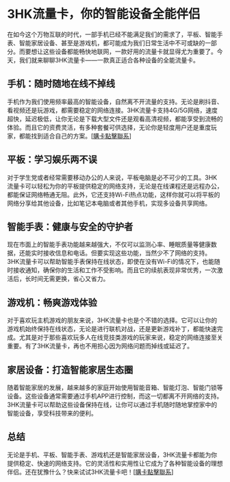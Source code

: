 # 3HK流量卡，你的智能设备全能伴侣

在如今这个万物互联的时代，一部手机已经不能满足我们的需求了，平板、智能手表、智能家居设备、甚至是游戏机，都可能成为我们日常生活中不可或缺的一部分。而要想让这些设备都能畅快地联网，一款好用的流量卡就显得尤为重要了。今天，我们就来聊聊3HK流量卡——一款真正适合各种设备的全能流量卡。

## 手机：随时随地在线不掉线

手机作为我们使用频率最高的智能设备，自然离不开流量的支持。无论是刷抖音、看视频还是玩游戏，都需要稳定的网络连接。3HK流量卡支持4G/5G网络，速度超快，延迟极低，让你无论是下载大型文件还是观看高清视频，都能享受到流畅的体验。而且它的资费灵活，有多种套餐可供选择，无论你是轻度用户还是重度玩家，都能找到适合自己的方案。[[購卡點擊聯系](https://t.me/s/SXDXQF)]

## 平板：学习娱乐两不误

对于学生党或者经常需要移动办公的人来说，平板电脑是必不可少的工具。3HK流量卡可以轻松为你的平板提供稳定的网络支持，无论是在线课程还是远程办公，都能保证网络畅通无阻。此外，它还支持Wi-Fi热点功能，这样你就可以将平板的网络分享给其他设备，比如笔记本电脑或者其他手机，实现多设备共享网络。

## 智能手表：健康与安全的守护者

现在市面上的智能手表功能越来越强大，不仅可以监测心率、睡眠质量等健康数据，还能实时接收信息和电话。但要实现这些功能，当然少不了网络的支持。3HK流量卡可以帮助智能手表保持在线状态，即使在没有Wi-Fi的情况下，也能随时接收通知，确保你的生活和工作不受影响。而且它的续航表现非常优秀，一次激活后，长时间无需更换，省心又省力。

## 游戏机：畅爽游戏体验

对于喜欢玩主机游戏的朋友来说，3HK流量卡也是个不错的选择。它可以让你的游戏机始终保持在线状态，无论是进行联机对战，还是更新游戏补丁，都能快速完成。尤其是对于那些喜欢玩多人在线竞技类游戏的玩家来说，稳定的网络连接至关重要。有了3HK流量卡，再也不用担心因为网络问题而掉线或延迟了。

## 家居设备：打造智能家居生态圈

随着智能家居的发展，越来越多的家庭开始使用智能音箱、智能灯泡、智能门锁等设备。这些设备通常需要通过手机APP进行控制，而这一切都离不开网络的支持。3HK流量卡可以帮助这些设备保持在线，让你可以通过手机随时随地掌控家中的智能设备，享受科技带来的便利。

## 总结

无论是手机、平板、智能手表、游戏机还是智能家居设备，3HK流量卡都能为你提供稳定、快速的网络支持。它的灵活性和实用性让它成为了各种智能设备的理想伴侣。还在犹豫什么？快来试试3HK流量卡吧！[[購卡點擊聯系](https://t.me/s/SXDXQF)]